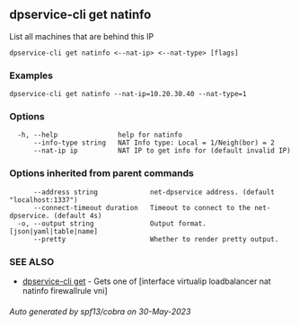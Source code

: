 ## dpservice-cli get natinfo

List all machines that are behind this IP

```
dpservice-cli get natinfo <--nat-ip> <--nat-type> [flags]
```

### Examples

```
dpservice-cli get natinfo --nat-ip=10.20.30.40 --nat-type=1
```

### Options

```
  -h, --help               help for natinfo
      --info-type string   NAT Info type: Local = 1/Neigh(bor) = 2
      --nat-ip ip          NAT IP to get info for (default invalid IP)
```

### Options inherited from parent commands

```
      --address string             net-dpservice address. (default "localhost:1337")
      --connect-timeout duration   Timeout to connect to the net-dpservice. (default 4s)
  -o, --output string              Output format. [json|yaml|table|name]
      --pretty                     Whether to render pretty output.
```

### SEE ALSO

* [dpservice-cli get](dpservice-cli_get.md)	 - Gets one of [interface virtualip loadbalancer nat natinfo firewallrule vni]

###### Auto generated by spf13/cobra on 30-May-2023
